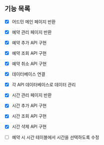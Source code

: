 ## 기능 목록

- [x] 어드민 메인 페이지 반환
- [x] 예약 관리 페이지 반환
- [x] 예약 추가 API 구현
- [x] 예약 조회 API 구현
- [x] 예약 취소 API 구현

- [x] 데이터베이스 연결
- [x] 각 API 데이터베이스로 데이터 관리

- [x] 시간 관리 페이지 반환
- [x] 시간 추가 API 구현
- [x] 시간 조회 API 구현
- [x] 시간 샥제 API 구현

- [ ] 예약 시 시간 테이블에서 시간을 선택하도록 수정
